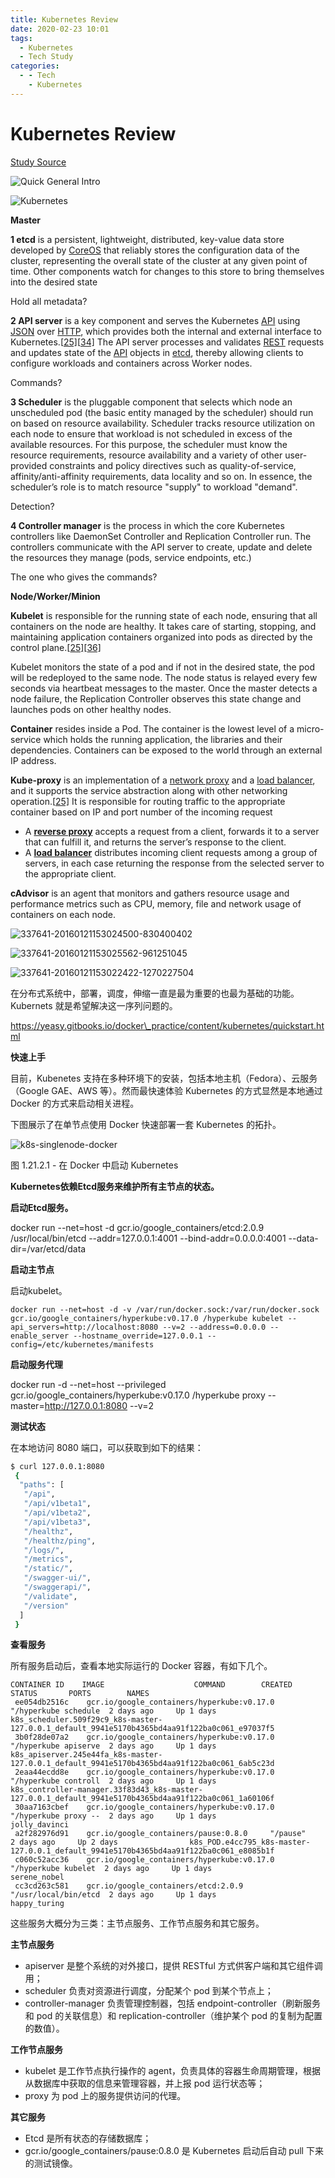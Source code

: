 ```yaml
---
title: Kubernetes Review
date: 2020-02-23 10:01
tags:
  - Kubernetes
  - Tech Study
categories:
  - - Tech
    - Kubernetes
---
```


# Kubernetes Review

[Study Source](https://www.youtube.com/channel/UCdkGV51Nu0unDNT58bHt9bg)

![Quick General Intro](https://user-images.githubusercontent.com/17645053/75114786-11c41d80-5627-11ea-9e03-009bda02ad1b.png)

![Kubernetes](https://user-images.githubusercontent.com/17645053/75114532-b85aef00-5624-11ea-9a9a-3f2a70ed5728.png)

**Master**

**1 etcd** is a persistent, lightweight, distributed, key-value data store developed by [CoreOS](https://www.wikiwand.com/en/CoreOS) that reliably stores the configuration data of the cluster, representing the overall state of the cluster at any given point of time. Other components watch for changes to this store to bring themselves into the desired state

Hold all metadata?

**2 API server** is a key component and serves the Kubernetes [API](https://www.wikiwand.com/en/Application\_programming\_interface) using [JSON](https://www.wikiwand.com/en/JSON) over [HTTP](https://www.wikiwand.com/en/Hypertext\_Transfer\_Protocol), which provides both the internal and external interface to Kubernetes.\[[25\]](https://www.wikiwand.com/en/Kubernetes#citenotedointro25)\[[34\]](https://www.wikiwand.com/en/Kubernetes#citenote134) The API server processes and validates [REST](https://www.wikiwand.com/en/Representational\_state\_transfer) requests and updates state of the [API](https://www.wikiwand.com/en/Application\_programming\_interface) objects in [etcd](https://github.com/coreos/etcd), thereby allowing clients to configure workloads and containers across Worker nodes.

Commands?

**3 Scheduler** is the pluggable component that selects which node an unscheduled pod (the basic entity managed by the scheduler) should run on based on resource availability. Scheduler tracks resource utilization on each node to ensure that workload is not scheduled in excess of the available resources. For this purpose, the scheduler must know the resource requirements, resource availability and a variety of other user-provided constraints and policy directives such as quality-of-service, affinity/anti-affinity requirements, data locality and so on. In essence, the scheduler’s role is to match resource "supply" to workload "demand".

Detection?

**4 Controller manager** is the process in which the core Kubernetes controllers like DaemonSet Controller and Replication Controller run. The controllers communicate with the API server to create, update and delete the resources they manage (pods, service endpoints, etc.)

The one who gives the commands?

**Node/Worker/Minion**

**Kubelet** is responsible for the running state of each node, ensuring that all containers on the node are healthy. It takes care of starting, stopping, and maintaining application containers organized into pods as directed by the control plane.\[[25\]](https://www.wikiwand.com/en/Kubernetes#citenotedointro25)\[[36\]](https://www.wikiwand.com/en/Kubernetes#citenote36)

Kubelet monitors the state of a pod and if not in the desired state, the pod will be redeployed to the same node. The node status is relayed every few seconds via heartbeat messages to the master. Once the master detects a node failure, the Replication Controller observes this state change and launches pods on other healthy nodes.

**Container** resides inside a Pod. The container is the lowest level of a micro-service which holds the running application, the libraries and their dependencies. Containers can be exposed to the world through an external IP address.

**Kube-proxy** is an implementation of a [network proxy](https://www.wikiwand.com/en/Proxy\_server) and a [load balancer](https://www.wikiwand.com/en/Load\_balancing\_\(computing\)), and it supports the service abstraction along with other networking operation.\[[25\]](https://www.wikiwand.com/en/Kubernetes#citenotedointro25) It is responsible for routing traffic to the appropriate container based on IP and port number of the incoming request

* A [**reverse proxy**](https://www.nginx.com/resources/glossary/reverse-proxy-server) accepts a request from a client, forwards it to a server that can fulfill it, and returns the server’s response to the client.
* A [**load balancer**](https://www.nginx.com/resources/glossary/load-balancing) distributes incoming client requests among a group of servers, in each case returning the response from the selected server to the appropriate client.

**cAdvisor** is an agent that monitors and gathers resource usage and performance metrics such as CPU, memory, file and network usage of containers on each node.

![337641-20160121153024500-830400402](https://user-images.githubusercontent.com/17645053/75114543-cf014600-5624-11ea-970c-028f5543f3c2.png)

![337641-20160121153025562-961251045](https://user-images.githubusercontent.com/17645053/75114548-d6c0ea80-5624-11ea-9796-5343e0fcf4e4.png)

![337641-20160121153022422-1270227504](https://user-images.githubusercontent.com/17645053/75114561-f5bf7c80-5624-11ea-8266-550e7c3209d4.png)

在分布式系统中，部署，调度，伸缩一直是最为重要的也最为基础的功能。Kubernets 就是希望解决这一序列问题的。

https://yeasy.gitbooks.io/docker\_practice/content/kubernetes/quickstart.html

**快速上手**

目前，Kubenetes 支持在多种环境下的安装，包括本地主机（Fedora）、云服务（Google GAE、AWS 等）。然而最快速体验 Kubernetes 的方式显然是本地通过 Docker 的方式来启动相关进程。

下图展示了在单节点使用 Docker 快速部署一套 Kubernetes 的拓扑。

![k8s-singlenode-docker](https://user-images.githubusercontent.com/17645053/75114565-03750200-5625-11ea-84be-574cb0dc521c.png)

图 1.21.2.1 - 在 Docker 中启动 Kubernetes

**Kubernetes依赖Etcd服务来维护所有主节点的状态。**

**启动Etcd服务。**

docker run --net=host -d gcr.io/google\_containers/etcd:2.0.9 /usr/local/bin/etcd --addr=127.0.0.1:4001 --bind-addr=0.0.0.0:4001 --data-dir=/var/etcd/data

**启动主节点**

启动kubelet。

```
docker run --net=host -d -v /var/run/docker.sock:/var/run/docker.sock gcr.io/google_containers/hyperkube:v0.17.0 /hyperkube kubelet --api_servers=http://localhost:8080 --v=2 --address=0.0.0.0 --enable_server --hostname_override=127.0.0.1 --config=/etc/kubernetes/manifests
```

**启动服务代理**

docker run -d --net=host --privileged gcr.io/google\_containers/hyperkube:v0.17.0 /hyperkube proxy --master=http://127.0.0.1:8080 --v=2

**测试状态**

在本地访问 8080 端口，可以获取到如下的结果：

```bash
$ curl 127.0.0.1:8080
 {
  "paths": [
   "/api",
   "/api/v1beta1",
   "/api/v1beta2",
   "/api/v1beta3",
   "/healthz",
   "/healthz/ping",
   "/logs/",
   "/metrics",
   "/static/",
   "/swagger-ui/",
   "/swaggerapi/",
   "/validate",
   "/version"
  ]
 }
```

**查看服务**

所有服务启动后，查看本地实际运行的 Docker 容器，有如下几个。

```shell
CONTAINER ID    IMAGE                    COMMAND        CREATED       STATUS       PORTS        NAMES
 ee054db2516c    gcr.io/google_containers/hyperkube:v0.17.0  "/hyperkube schedule  2 days ago     Up 1 days                k8s_scheduler.509f29c9_k8s-master-127.0.0.1_default_9941e5170b4365bd4aa91f122ba0c061_e97037f5
 3b0f28de07a2    gcr.io/google_containers/hyperkube:v0.17.0  "/hyperkube apiserve  2 days ago     Up 1 days                k8s_apiserver.245e44fa_k8s-master-127.0.0.1_default_9941e5170b4365bd4aa91f122ba0c061_6ab5c23d
 2eaa44ecdd8e    gcr.io/google_containers/hyperkube:v0.17.0  "/hyperkube controll  2 days ago     Up 1 days                k8s_controller-manager.33f83d43_k8s-master-127.0.0.1_default_9941e5170b4365bd4aa91f122ba0c061_1a60106f
 30aa7163cbef    gcr.io/google_containers/hyperkube:v0.17.0  "/hyperkube proxy --  2 days ago     Up 1 days                jolly_davinci
 a2f282976d91    gcr.io/google_containers/pause:0.8.0     "/pause"        2 days ago     Up 2 days                k8s_POD.e4cc795_k8s-master-127.0.0.1_default_9941e5170b4365bd4aa91f122ba0c061_e8085b1f
 c060c52acc36    gcr.io/google_containers/hyperkube:v0.17.0  "/hyperkube kubelet  2 days ago     Up 1 days                serene_nobel
 cc3cd263c581    gcr.io/google_containers/etcd:2.0.9     "/usr/local/bin/etcd  2 days ago     Up 1 days                happy_turing
```

这些服务大概分为三类：主节点服务、工作节点服务和其它服务。

**主节点服务**

* apiserver 是整个系统的对外接口，提供 RESTful 方式供客户端和其它组件调用；
* scheduler 负责对资源进行调度，分配某个 pod 到某个节点上；
* controller-manager 负责管理控制器，包括 endpoint-controller（刷新服务和 pod 的关联信息）和 replication-controller（维护某个 pod 的复制为配置的数值）。

**工作节点服务**

* kubelet 是工作节点执行操作的 agent，负责具体的容器生命周期管理，根据从数据库中获取的信息来管理容器，并上报 pod 运行状态等；
* proxy 为 pod 上的服务提供访问的代理。

**其它服务**

* Etcd 是所有状态的存储数据库；
* gcr.io/google\_containers/pause:0.8.0 是 Kubernetes 启动后自动 pull 下来的测试镜像。
